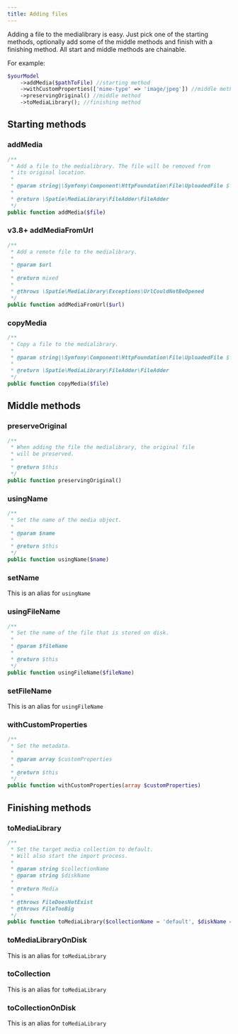 ```yaml
---
title: Adding files
---
```


Adding a file to the medialibrary is easy. Just pick one of the starting methods, optionally add some of the middle methods
and finish with a finishing method. All start and middle methods are chainable.

For example:

```php
$yourModel
    ->addMedia($pathToFile) //starting method
    ->withCustomProperties(['mime-type' => 'image/jpeg']) //middle method
    ->preservingOriginal() //middle method
    ->toMediaLibrary(); //finishing method
```

## Starting methods

### addMedia

```php
/**
 * Add a file to the medialibrary. The file will be removed from
 * its original location.
 *
 * @param string|\Symfony\Component\HttpFoundation\File\UploadedFile $file
 *
 * @return \Spatie\MediaLibrary\FileAdder\FileAdder
 */
public function addMedia($file)
```

### <span class="badge">v3.8+</span> addMediaFromUrl

```php
/**
 * Add a remote file to the medialibrary.
 * 
 * @param $url
 *
 * @return mixed
 *
 * @throws \Spatie\MediaLibrary\Exceptions\UrlCouldNotBeOpened
 */
public function addMediaFromUrl($url)
```


### copyMedia


```php
/**
 * Copy a file to the medialibrary.
 *
 * @param string|\Symfony\Component\HttpFoundation\File\UploadedFile $file
 *
 * @return \Spatie\MediaLibrary\FileAdder\FileAdder
 */
public function copyMedia($file)
```

## Middle methods

### preserveOriginal

```php
/**
 * When adding the file the medialibrary, the original file
 * will be preserved.
 *
 * @return $this
 */
public function preservingOriginal()
```

### usingName

```php
/**
 * Set the name of the media object.
 *
 * @param $name
 *
 * @return $this
 */
public function usingName($name)
```

### setName

This is an alias for `usingName`

### usingFileName

```php
/**
 * Set the name of the file that is stored on disk.
 *
 * @param $fileName
 *
 * @return $this
 */
public function usingFileName($fileName)
```

### setFileName

This is an alias for `usingFileName`

### withCustomProperties

```php
/**
 * Set the metadata.
 *
 * @param array $customProperties
 *
 * @return $this
 */
public function withCustomProperties(array $customProperties)
```

## Finishing methods

### toMediaLibrary

```php
/**
 * Set the target media collection to default.
 * Will also start the import process.
 *
 * @param string $collectionName
 * @param string $diskName
 *
 * @return Media
 *
 * @throws FileDoesNotExist
 * @throws FileTooBig
 */
public function toMediaLibrary($collectionName = 'default', $diskName = ''
```

### toMediaLibraryOnDisk

This is an alias for `toMediaLibrary`

### toCollection

This is an alias for `toMediaLibrary`

### toCollectionOnDisk

This is an alias for `toMediaLibrary`
